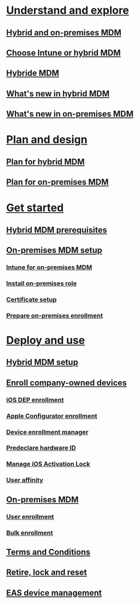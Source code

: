 # [Understand and explore](understand/manage-mobile-devices-with-on-premises-infrastructure.md)
## [Hybrid and on-premises MDM](understand/manage-mobile-devices-with-on-premises-infrastructure.md)
## [Choose Intune or hybrid MDM](understand/choose-between-standalone-intune-and-hybrid-mobile-device-management.md)
## [Hybride MDM](understand/hybrid-mobile-device-management.md)
## [What's new in hybrid MDM](understand/whats-new-in-hybrid-mobile-device-management.md)
## [What's new in on-premises MDM](understand/TBD.md)
# [Plan and design](plan-design/hybrid-mobile-device-management.md)
## [Plan for hybrid MDM](plan-design/hybrid-mobile-device-management.md)
## [Plan for on-premises MDM](plan-design/plan-for-on-premises-mobile-device-management.md)
# [Get started](get-started/set-up-device-enrollment-for-on-premises-mobile-device-management.md)
## [Hybrid MDM prerequisites](get-started/TBD.md)
## [On-premises MDM setup](get-started/set-up-device-enrollment-for-on-premises-mobile-device-management.md)
### [Intune for on-premises MDM](get-started/set-up-a-microsoft-intune-subscription-for-on-premises-mobile-device-management.md)
### [Install on-premises role](get-started/install-site-system-roles-for-on-premises-mobile-device-management.md)
### [Certificate setup](get-started/set-up-certificates-for-trusted-communications-for-on-premises-mobile-device-management.md)
### [Prepare on-premises enrollment](get-started/preparation-steps-for-on-premises-mobile-device-management.md)
# [Deploy and use](deploy-use/hybrid-mobile-device-management.md)
## [Hybrid MDM setup](deploy-use/setup-hybrid-mdm.md)
## [Enroll company-owned devices](deploy-use/enroll-company-owned-devices.md)
### [iOS DEP enrollment](deploy-use/ios-device-enrollment-program-for-hybrid.md)
### [Apple Configurator enrollment](deploy-use/ios-hybrid-enrollment-using-apple-configurator.md)
### [Device enrollment manager](deploy-use/enroll-devices-with-device-enrollment-manager.md)
### [Predeclare hardware ID](deploy-use/predeclare-devices-with-hardware-id.md)
### [Manage iOS Activation Lock](deploy-use/manage-ios-activation-lock.md)
### [User affinity](deploy-use/user-affinity-for-hybrid-managed-devices.md)
## [On-premises MDM](deploy-use/enroll-devices-for-on-premises-mobile-device-management.md)
### [User enrollment](deploy-use/how-users-enroll-devices-with-on-premises-mobile-device-management.md)
### [Bulk enrollment](deploy-use/bulk-enroll-devices-with-on-premises-mobile-device-management.md)
## [Terms and Conditions](deploy-use/terms-and-conditions.md)
## [Retire, lock and reset](deploy-use/wipe-lock-reset-devices.md)
## [EAS device management](deploy-use/manage-mobile-devices-with-exchange-activesync.md)
